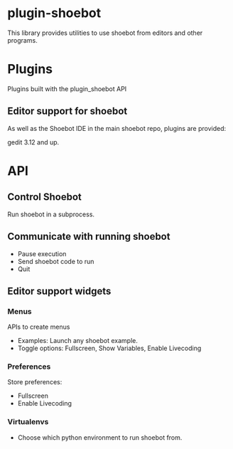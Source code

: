 # plugin-shoebot

This library provides utilities to use shoebot from editors and other programs.


# Plugins

Plugins built with the plugin_shoebot API

## Editor support for shoebot

As well as the Shoebot IDE in the main shoebot repo, plugins are provided:

gedit 3.12 and up.


# API


## Control Shoebot

Run shoebot in a subprocess.


## Communicate with running shoebot

- Pause execution
- Send shoebot code to run
- Quit


## Editor support widgets

### Menus

APIs to create menus

- Examples:  Launch any shoebot example.
- Toggle options: Fullscreen, Show Variables, Enable Livecoding


### Preferences

Store preferences:

- Fullscreen
- Enable Livecoding


### Virtualenvs

- Choose which python environment to run shoebot from.
